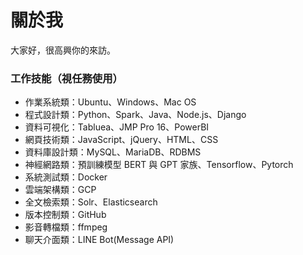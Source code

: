 # 關於我
大家好，很高興你的來訪。

### 工作技能（視任務使用）
- 作業系統類：Ubuntu、Windows、Mac OS
- 程式設計類：Python、Spark、Java、Node.js、Django
- 資料可視化：Tabluea、JMP Pro 16、PowerBI
- 網頁技術類：JavaScript、jQuery、HTML、CSS
- 資料庫設計類：MySQL、MariaDB、RDBMS
- 神經網路類：預訓練模型 BERT 與 GPT 家族、Tensorflow、Pytorch
- 系統測試類：Docker
- 雲端架構類：GCP
- 全文檢索類：Solr、Elasticsearch
- 版本控制類：GitHub
- 影音轉檔類：ffmpeg
- 聊天介面類：LINE Bot(Message API)
